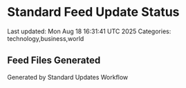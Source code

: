 # Standard Feed Update Status
Last updated: Mon Aug 18 16:31:41 UTC 2025
Categories: technology,business,world

## Feed Files Generated

Generated by Standard Updates Workflow
